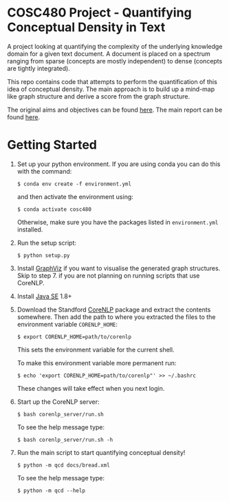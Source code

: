 # COSC480 Project - Quantifying Conceptual Density in Text
A project looking at quantifying the complexity of the underlying knowledge domain for a given text document. 
A document is placed on a spectrum ranging from sparse (concepts are mostly independent) to dense (concepts are tightly integrated).

This repo contains code that attempts to perform the quantification of this idea of conceptual density.
The main approach is to build up a mind-map like graph structure and derive a score from the graph structure.

The original aims and objectives can be found [here](https://github.com/eight0153/cosc480/blob/master/reports/aims/aims.pdf).
The main report can be found [here](https://github.com/eight0153/cosc480/blob/master/reports/technical_report/latex/report.pdf).

# Getting Started
1.  Set up your python environment.
    If you are using conda you can do this with the command:
    ```shell
    $ conda env create -f environment.yml
    ```
    and then activate the environment using:
    ```shell
    $ conda activate cosc480
    ```
    Otherwise, make sure you have the packages listed in 
    `environment.yml` installed.
    
2.  Run the setup script:
    ```shell
    $ python setup.py
    ```

3.  Install [GraphViz](https://graphviz.gitlab.io/download/) if you want to visualise the generated graph structures.
    Skip to step 7. if you are not planning on running scripts that use CoreNLP.

4.  Install [Java SE](https://www.oracle.com/technetwork/java/javase/overview/index.html) 1.8+

5.  Download the Standford [CoreNLP](https://stanfordnlp.github.io/CoreNLP/) package and extract the contents somewhere.
    Then add the path to where you extracted the files to the environment variable `CORENLP_HOME`:
    ```shell
    $ export CORENLP_HOME=path/to/corenlp
    ```
    This sets the environment variable for the current shell.
    
    To make this environment variable more permanent run:
    ```shell
    $ echo 'export CORENLP_HOME=path/to/corenlp"' >> ~/.bashrc
    ```
    These changes will take effect when you next login.

6.  Start up the CoreNLP server:
    ```shell
    $ bash corenlp_server/run.sh
    ```
    
    To see the help message type:
    ```shell
    $ bash corenlp_server/run.sh -h
    ```    

7.  Run the main script to start quantifying conceptual density!
    ```shell
    $ python -m qcd docs/bread.xml
    ```

    To see the help message type:
    ```shell
    $ python -m qcd --help
    ```
